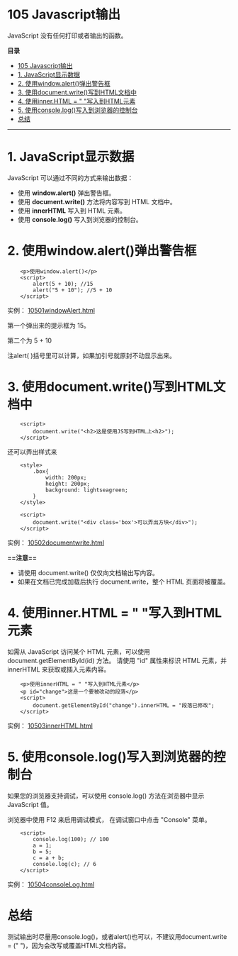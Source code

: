 # 105 Javascript输出

JavaScript 没有任何打印或者输出的函数。



**目录**
- [105 Javascript输出](#105-javascript输出)
- [1. JavaScript显示数据](#1-javascript显示数据)
- [2. 使用window.alert()弹出警告框](#2-使用windowalert弹出警告框)
- [3. 使用document.write()写到HTML文档中](#3-使用documentwrite写到html文档中)
- [4. 使用inner.HTML = " "写入到HTML元素](#4-使用innerhtml---写入到html元素)
- [5. 使用console.log()写入到浏览器的控制台](#5-使用consolelog写入到浏览器的控制台)
- [总结](#总结)


***

# 1. JavaScript显示数据

JavaScript 可以通过不同的方式来输出数据：

* 使用 **window.alert()** 弹出警告框。
* 使用 **document.write()** 方法将内容写到 HTML 文档中。
* 使用 **innerHTML** 写入到 HTML 元素。
* 使用 **console.log()** 写入到浏览器的控制台。



# 2. 使用window.alert()弹出警告框

```
    <p>使用window.alert()</p>
    <script>
        alert(5 + 10); //15
        alert("5 + 10"); //5 + 10
    </script>
```

实例： [10501windowAlert.html](10501windowAlert.html) 

第一个弹出来的提示框为 15。

第二个为 5 + 10

注alert( )括号里可以计算，如果加引号就原封不动显示出来。



# 3. 使用document.write()写到HTML文档中

```
    <script>
        document.write("<h2>这是使用JS写到HTML上<h2>");
    </script>
```

还可以弄出样式来

```
    <style>
        .box{
            width: 200px;
            height: 200px;
            background: lightseagreen;
        }
    </style>
    
    <script>
        document.write("<div class='box'>可以弄出方块</div>");
    </script>
```

实例： [10502documentwrite.html](10502documentwrite.html) 

**==注意==**

* 请使用 document.write() 仅仅向文档输出写内容。
* 如果在文档已完成加载后执行 document.write，整个 HTML 页面将被覆盖。



# 4. 使用inner.HTML = " "写入到HTML元素

如需从 JavaScript 访问某个 HTML 元素，可以使用 document.getElementById(id) 方法。
请使用 "id" 属性来标识 HTML 元素，并 innerHTML 来获取或插入元素内容。

```
    <p>使用innerHTML = " "写入到HTML元素</p>
    <p id="change">这是一个要被改动的段落</p>
    <script>
        document.getElementById("change").innerHTML = "段落已修改";
    </script>
```

实例： [10503innerHTML.html](10503innerHTML.html) 



# 5. 使用console.log()写入到浏览器的控制台

如果您的浏览器支持调试，可以使用 console.log() 方法在浏览器中显示 JavaScript 值。

浏览器中使用 F12 来启用调试模式， 在调试窗口中点击 "Console" 菜单。

```
    <script>
        console.log(100); // 100
        a = 1;
        b = 5;
        c = a + b;
        console.log(c); // 6
    </script>
```

实例： [10504consoleLog.html](10504consoleLog.html) 



# 总结

测试输出时尽量用console.log()，或者alert()也可以，不建议用document.write = (" ")，因为会改写或覆盖HTML文档内容。